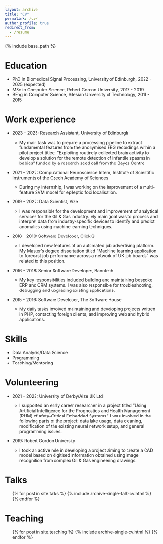 ```yaml
---
layout: archive
title: "CV"
permalink: /cv/
author_profile: true
redirect_from:
  - /resume
---
```


{% include base_path %}

Education
======
* PhD in Biomedical Signal Processing, University of Edinburgh, 2022 - 2025 (expected)
* MSc in Computer Science, Robert Gordon University, 2017 - 2019
* BEng in Computer Science, Silesian University of Technology, 2011 - 2015

Work experience
======
* 2023 - 2023: Research Assistant, University of Edinburgh
  * My main task was to prepare a processing pipeline to extract fundamental features from the anonymised EEG recordings within a pilot project titled: “Exploiting routinely collected brain activity to develop a solution for the remote detection of infantile spasms in babies” funded by a research seed call from the Bayes Centre. 
 
* 2021 - 2022: Computational Neuroscience Intern, Institute of Scientific Instruments of the Czech Academy of Sciences
  * During my internship, I was working on the improvement of a multi-feature SVM model for epileptic foci localisation.

* 2019 - 2022: Data Scientist, Aize
  * I was responsible for the development and improvement of analytical services for the Oil & Gas industry. My main goal was to process and interpret data from industry-specific devices to identify and predict anomalies using machine learning techniques.

* 2018 - 2019: Software Developer, ClickIQ
  * I developed new features of an automated job advertising platform. My Master’s degree dissertation titled “Machine learning application to forecast job performance across a network of UK job boards” was related to this position.

* 2016 - 2018: Senior Software Developer, Banntech
  * My key responsibilities included building and maintaining bespoke ERP and CRM systems. I was also responsible for troubleshooting, debugging and upgrading existing applications.

* 2015 - 2016: Software Developer, The Software House
  * My daily tasks involved maintaining and developing projects written in PHP, contacting foreign clients, and improving web and hybrid applications.
  
Skills
======
* Data Analysis/Data Science
* Programming
* Teaching/Mentoring

<!-- Publications
======
  <ul>{% for post in site.publications %}
    {% include archive-single-cv.html %}
  {% endfor %}</ul> -->

Volunteering
============
* 2021 - 2022: University of Derby/Aize UK Ltd
  * I supported an early career researcher in a project titled ”Using Artificial Intelligence for the Prognostics and Health Management (PHM) of afety-Critical Embedded Systems”. I was involved in the following parts of the project: data lake usage, data cleaning, modification of the existing neural network setup, and general programming issues.

* 2019: Robert Gordon University
  * I took an active role in developing a project aiming to create a CAD model based on digitised information obtained using image recognition from complex Oil & Gas engineering drawings.

Talks
======
  <ul>{% for post in site.talks %}
    {% include archive-single-talk-cv.html %}
  {% endfor %}</ul>
  
Teaching
======
  <ul>{% for post in site.teaching %}
    {% include archive-single-cv.html %}
  {% endfor %}</ul>
